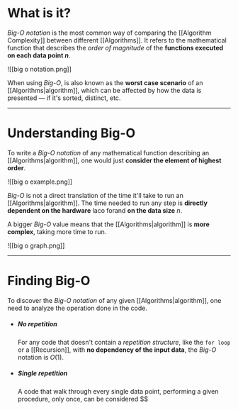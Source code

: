 # What is it?

*Big-O notation* is the most common way of comparing the [[Algorithm Complexity]] between different [[Algorithms]]. It refers to the mathematical function that describes the *order of magnitude* of the **functions executed on each data point $n$**.

![[big o notation.png]]

When using *Big-O*, is also known as the **worst case scenario** of an [[Algorithms|algorithm]], which can be affected by how the data is presented — if it's sorted, distinct, etc.

___
# Understanding Big-O

To write a *Big-O notation* of any mathematical function describing an [[Algorithms|algorithm]], one would just **consider the element of highest order**.

![[big o example.png]]

*Big-O* is not a direct translation of the time it'll take to run an [[Algorithms|algorithm]]. The time needed to run any step is **directly dependent on the hardware** laco forand **on the data size** $n$.

A bigger *Big-O* value means that the [[Algorithms|algorithm]] is **more complex**, taking more time to run.

![[big o graph.png]]
___
# Finding Big-O

To discover the *Big-O notation* of any given [[Algorithms|algorithm]], one need to analyze the operation done in the code.

- ##### No repetition
	For any code that doesn't contain a *repetition structure*, like the `for loop` or a [[Recursion]], with **no dependency of the input data**, the *Big-O* notation is $O(1)$.

- ##### Single repetition
	A code that walk through every single data point, performing a given procedure, only once, can be considered $$